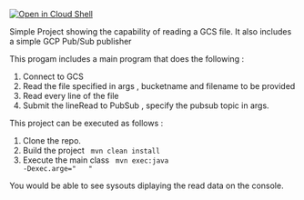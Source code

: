 
[![Open in Cloud Shell](http://gstatic.com/cloudssh/images/open-btn.svg)](https://console.cloud.google.com/cloudshell/open?git_repo=https%3A%2F%2Fgithub.com%2Fgt2985%2Fsimulate-events&page=editor)

Simple Project showing the capability of reading a GCS file.
It also includes a simple GCP Pub/Sub publisher

This progam includes a main program that does the following :
1. Connect to GCS
2. Read the file specified in args , bucketname and filename to be provided
3. Read every line of the file
4. Submit the lineRead to PubSub , specify the pubsub topic in args. 

This project can be executed as follows : 

1. Clone the repo.
2. Build the project
  <code> mvn clean install</code>
3. Execute the main class
  <code> mvn exec:java -Dexec.arge="<projectname> <bucketname> <filename> <topicname>" </code>
 
 
You would be able to see sysouts diplaying the read data on the console.
